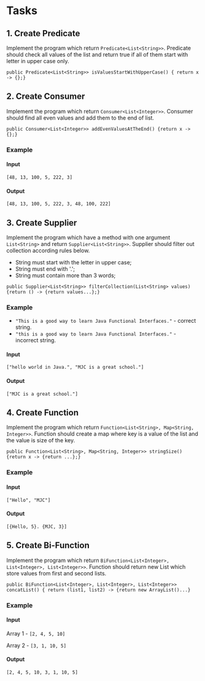 # Tasks

## 1. Create Predicate

Implement the program which return `Predicate<List<String>>`. Predicate should check all values of the list and return true if all of them start with letter in upper case only.

`public Predicate<List<String>> isValuesStartWithUpperCase() { return x -> {};}`

## 2. Create Consumer

Implement the program which return `Consumer<List<Integer>>`. Consumer should find all even values and add them to the end of list.

`public Consumer<List<Integer>> addEvenValuesAtTheEnd() {return x -> {};}`

### Example

#### Input

`[48, 13, 100, 5, 222, 3]`

#### Output

`[48, 13, 100, 5, 222, 3, 48, 100, 222]`

## 3. Create Supplier

Implement the program which have a method with one argument `List<String>` and return `Supplier<List<String>>`. Supplier should filter out collection according rules below.

- String must start with the letter in upper case;
- String must end with '.';
- String must contain more than 3 words;

`public Supplier<List<String>> filterCollection(List<String> values) {return () -> {return values...};}`

### Example

- `"This is a good way to learn Java Functional Interfaces."` - correct string.
- `"this is a good way to learn Java Functional Interfaces."` - incorrect string.

#### Input

`["hello world in Java.", "MJC is a great school."]`

#### Output

`["MJC is a great school."]`

## 4. Create Function

Implement the program which return `Function<List<String>, Map<String, Integer>>`. Function should create a map where key is a value of the list and the value is size of the key.

`public Function<List<String>, Map<String, Integer>> stringSize() {return x -> {return ...};}`

### Example

#### Input

`["Hello", "MJC"]`

#### Output

`[{Hello, 5}. {MJC, 3}]`

## 5. Create Bi-Function

Implement the program which return `BiFunction<List<Integer>, List<Integer>, List<Integer>>`. Function should return new List which store values from first and second lists.

`public BiFunction<List<Integer>, List<Integer>, List<Integer>> concatList() {
return (list1, list2) -> {return new ArrayList()...}`

### Example

#### Input

Array 1 - `[2, 4, 5, 10]`

Array 2 - `[3, 1, 10, 5]`

#### Output

`[2, 4, 5, 10, 3, 1, 10, 5]`
